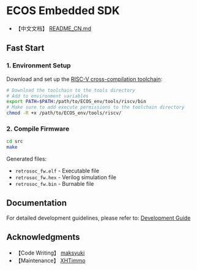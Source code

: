 # ECOS Embedded SDK

- 【中文文档】 [README_CN.md](README_CN.md)
## Fast Start

### 1. Environment Setup
Download and set up the [RISC-V cross-compilation toolchain](https://github.com/ecoslab/ecos-embed-sdk/releases/download/riscv-tools/riscv.zip):
```bash
# Download the toolchain to the tools directory
# Add to environment variables
export PATH=$PATH:/path/to/ECOS_env/tools/riscv/bin
# Make sure to add execute permissions to the toolchain directory
chmod -R +x /path/to/ECOS_env/tools/riscv/
```

### 2. Compile Firmware
```bash
cd src
make
```

Generated files:
- `retrosoc_fw.elf` - Executable file
- `retrosoc_fw.hex` - Verilog simulation file
- `retrosoc_fw.bin` - Burnable file

## Documentation

For detailed development guidelines, please refer to: [Development Guide](doc/开发入门指南.md)

## Acknowledgments

- 【Code Writing】 [maksyuki](https://github.com/maksyuki/maksyuki)
- 【Maintenance】 [XHTimmo](https://github.com/XHTimmo)
